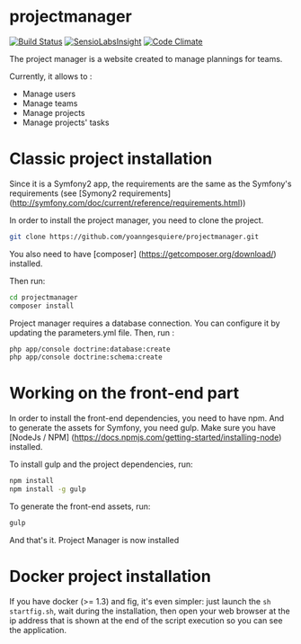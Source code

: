 projectmanager
==============

[![Build Status](https://travis-ci.org/yoanngesquiere/projectmanager.svg?branch=master)](https://travis-ci.org/yoanngesquiere/projectmanager)
[![SensioLabsInsight](https://insight.sensiolabs.com/projects/aac62688-139c-4b28-bab7-a1e42e623b40/mini.png)](https://insight.sensiolabs.com/projects/aac62688-139c-4b28-bab7-a1e42e623b40)
[![Code Climate](https://codeclimate.com/github/yoanngesquiere/projectmanager/badges/gpa.svg)](https://codeclimate.com/github/yoanngesquiere/projectmanager)


The project manager is a website created to manage plannings for teams.

Currently, it allows to :
- Manage users
- Manage teams
- Manage projects
- Manage projects' tasks

# Classic project installation

Since it is a Symfony2 app, the requirements are the same as the Symfony's requirements 
(see [Symony2 requirements] (http://symfony.com/doc/current/reference/requirements.html))


In order to install the project manager, you need to clone the project.
```sh
git clone https://github.com/yoanngesquiere/projectmanager.git
```

You also need to have [composer] (https://getcomposer.org/download/) installed.

Then run:
```sh
cd projectmanager
composer install
```

Project manager requires a database connection. You can configure it by updating the parameters.yml file.
Then, run :
```sh
php app/console doctrine:database:create
php app/console doctrine:schema:create
```

# Working on the front-end part

In order to install the front-end dependencies, you need to have npm. And to generate the assets for Symfony, you need gulp.
Make sure you have [NodeJs / NPM] (https://docs.npmjs.com/getting-started/installing-node) installed.

To install gulp and the project dependencies, run:
```sh
npm install
npm install -g gulp
```

To generate the front-end assets, run:
```sh
gulp
```

And that's it. Project Manager is now installed

# Docker project installation

If you have docker (>= 1.3) and fig, it's even simpler: just launch the ```sh startfig.sh```, wait during the installation, then open your web browser at the ip address that is shown at the end of the script execution so you can see the application.
